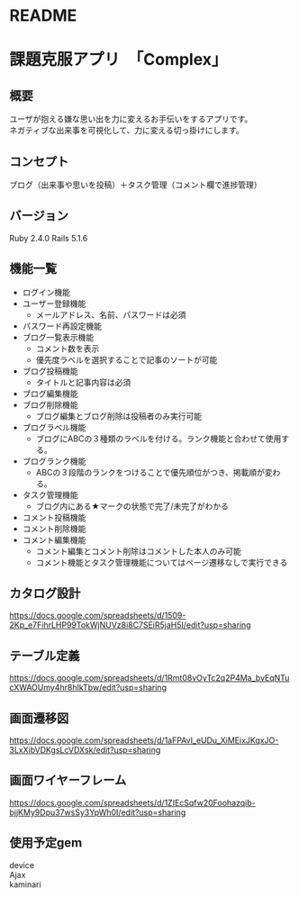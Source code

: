 # README

# 課題克服アプリ　「Complex」

## 概要

ユーザが抱える嫌な思い出を力に変えるお手伝いをするアプリです。  
ネガティブな出来事を可視化して、力に変える切っ掛けにします。

## コンセプト

ブログ（出来事や思いを投稿）＋タスク管理（コメント欄で進捗管理）

## バージョン

Ruby 2.4.0 Rails 5.1.6

## 機能一覧

- ログイン機能
- ユーザー登録機能
    - メールアドレス、名前、パスワードは必須
- パスワード再設定機能
- ブログ一覧表示機能
    - コメント数を表示
    - 優先度ラベルを選択することで記事のソートが可能
- ブログ投稿機能
    - タイトルと記事内容は必須
- ブログ編集機能
- ブログ削除機能
    - ブログ編集とブログ削除は投稿者のみ実行可能
- ブログラベル機能
    - ブログにABCの３種類のラベルを付ける。ランク機能と合わせて使用する。
- ブログランク機能
    - ABCの３段階のランクをつけることで優先順位がつき、掲載順が変わる。
- タスク管理機能
    - ブログ内にある★マークの状態で完了/未完了がわかる
- コメント投稿機能
- コメント削除機能
- コメント編集機能
    - コメント編集とコメント削除はコメントした本人のみ可能
    - コメント機能とタスク管理機能についてはページ遷移なしで実行できる

## カタログ設計
https://docs.google.com/spreadsheets/d/1509-2Kp_e7FihrLHP99TokWjNUVz8i8C7SEiR5jaH5I/edit?usp=sharing

## テーブル定義
https://docs.google.com/spreadsheets/d/1Rmt08vOyTc2q2P4Ma_bvEqNTucXWAOUmy4hr8hIkTbw/edit?usp=sharing

## 画面遷移図
https://docs.google.com/spreadsheets/d/1aFPAvI_eUDu_XiMEixJKqxJO-3LxXibVDKgsLcVDXsk/edit?usp=sharing

## 画面ワイヤーフレーム
https://docs.google.com/spreadsheets/d/1ZIEcSqfw20Foohazqib-bjjKMy9Dpu37wsSy3YpWh0I/edit?usp=sharing

## 使用予定gem
device  
Ajax  
kaminari  